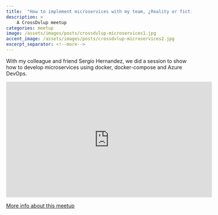 ```yaml
---
title:  "How to implement microservices with my team, ¿Reality or fiction?"
description: >
    A CrossDvlup meetup
categories: meetup
image: /assets/images/posts/crossdvlup-microservices1.jpg
accent_image: /assets/images/posts/crossdvlup-microservices2.jpg
excerpt_separator: <!--more-->
---
```


With my colleague and friend Sergio Hernandez, we did a session to show how to develop microservices using docker, docker-compose and Azure DevOps. 
<!--more-->

<iframe width="560" height="315" src="https://www.youtube.com/embed/Sr48urj77T4" frameborder="0" allow="accelerometer; autoplay; encrypted-media; gyroscope; picture-in-picture" allowfullscreen></iframe>

[More info about this meetup](https://www.meetup.com/es-ES/CrossDvlup/events/258121903/)